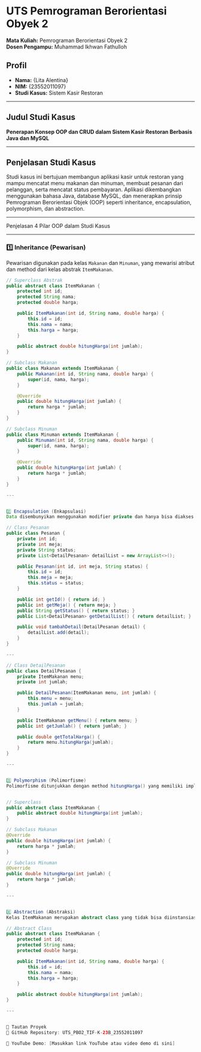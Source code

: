 # UTS Pemrograman Berorientasi Obyek 2

**Mata Kuliah:** Pemrograman Berorientasi Obyek 2  
**Dosen Pengampu:** Muhammad Ikhwan Fathulloh

## Profil

- **Nama:** {Lita Alentina}  
- **NIM:** {23552011097}  
- **Studi Kasus:** Sistem Kasir Restoran

---

## Judul Studi Kasus

**Penerapan Konsep OOP dan CRUD dalam Sistem Kasir Restoran Berbasis Java dan MySQL**

---

## Penjelasan Studi Kasus

Studi kasus ini bertujuan membangun aplikasi kasir untuk restoran yang mampu mencatat menu makanan dan minuman, membuat pesanan dari pelanggan, serta mencatat status pembayaran. Aplikasi dikembangkan menggunakan bahasa Java, database MySQL, dan menerapkan prinsip Pemrograman Berorientasi Objek (OOP) seperti inheritance, encapsulation, polymorphism, dan abstraction.

---

Penjelasan 4 Pilar OOP dalam Studi Kasus

---

### 1️⃣ Inheritance (Pewarisan)

Pewarisan digunakan pada kelas `Makanan` dan `Minuman`, yang mewarisi atribut dan method dari kelas abstrak `ItemMakanan`.

```java
// Superclass Abstrak
public abstract class ItemMakanan {
    protected int id;
    protected String nama;
    protected double harga;

    public ItemMakanan(int id, String nama, double harga) {
        this.id = id;
        this.nama = nama;
        this.harga = harga;
    }

    public abstract double hitungHarga(int jumlah);
}

// Subclass Makanan
public class Makanan extends ItemMakanan {
    public Makanan(int id, String nama, double harga) {
        super(id, nama, harga);
    }

    @Override
    public double hitungHarga(int jumlah) {
        return harga * jumlah;
    }
}

// Subclass Minuman
public class Minuman extends ItemMakanan {
    public Minuman(int id, String nama, double harga) {
        super(id, nama, harga);
    }

    @Override
    public double hitungHarga(int jumlah) {
        return harga * jumlah;
    }
}

---


2️⃣ Encapsulation (Enkapsulasi)
Data disembunyikan menggunakan modifier private dan hanya bisa diakses melalui getter/setter untuk menjaga keamanan data.

// Class Pesanan
public class Pesanan {
    private int id;
    private int meja;
    private String status;
    private List<DetailPesanan> detailList = new ArrayList<>();

    public Pesanan(int id, int meja, String status) {
        this.id = id;
        this.meja = meja;
        this.status = status;
    }

    public int getId() { return id; }
    public int getMeja() { return meja; }
    public String getStatus() { return status; }
    public List<DetailPesanan> getDetailList() { return detailList; }

    public void tambahDetail(DetailPesanan detail) {
        detailList.add(detail);
    }
}

---

// Class DetailPesanan
public class DetailPesanan {
    private ItemMakanan menu;
    private int jumlah;

    public DetailPesanan(ItemMakanan menu, int jumlah) {
        this.menu = menu;
        this.jumlah = jumlah;
    }

    public ItemMakanan getMenu() { return menu; }
    public int getJumlah() { return jumlah; }

    public double getTotalHarga() {
        return menu.hitungHarga(jumlah);
    }
}

---


3️⃣ Polymorphism (Polimorfisme)
Polimorfisme ditunjukkan dengan method hitungHarga() yang memiliki implementasi berbeda di setiap subclass, tetapi dipanggil menggunakan referensi ItemMakanan.


// Superclass
public abstract class ItemMakanan {
    public abstract double hitungHarga(int jumlah);
}

// Subclass Makanan
@Override
public double hitungHarga(int jumlah) {
    return harga * jumlah;
}

// Subclass Minuman
@Override
public double hitungHarga(int jumlah) {
    return harga * jumlah;
}

---


4️⃣ Abstraction (Abstraksi)
Kelas ItemMakanan merupakan abstract class yang tidak bisa diinstansiasi secara langsung. Method hitungHarga dideklarasikan secara abstrak agar wajib diimplementasikan oleh subclass.

// Abstract Class
public abstract class ItemMakanan {
    protected int id;
    protected String nama;
    protected double harga;

    public ItemMakanan(int id, String nama, double harga) {
        this.id = id;
        this.nama = nama;
        this.harga = harga;
    }

    public abstract double hitungHarga(int jumlah);
}

---


🔗 Tautan Proyek
📁 GitHub Repository: UTS_PBO2_TIF-K-23B_23552011097

🎥 YouTube Demo: [Masukkan link YouTube atau video demo di sini]




